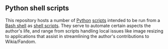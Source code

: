 ## Python shell scripts ##

This repository hosts a number of [Python](https://en.wikipedia.org/wiki/Python_(programming_language)) [scripts](https://en.wikipedia.org/wiki/Scripting_language) intended to be run from a [Bash shell](https://en.wikipedia.org/wiki/Bash_(Unix_shell)) as [shell scripts](https://en.wikipedia.org/wiki/Shell_script). They serve to automate certain aspects the author's life, and range from scripts handling local issues like image resizing to applications that assist in streamlining the author's contributions to Wikia/Fandom.